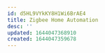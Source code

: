 ```yaml
---
id: d5HL9VYkKY8H1Wi6BrAE4
title: Zigbee Home Automation
desc: ''
updated: 1644047368910
created: 1644047359678
---
```


